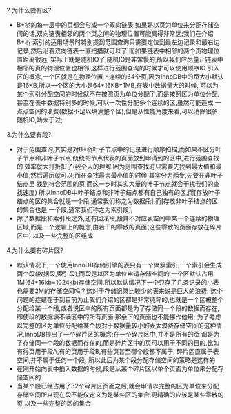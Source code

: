 2.为什么要有区?
  - B+树的每一层中的页都会形成一个双向链表,如果是以页为单位来分配存储空间的话,双向链表相邻的两个页之间的物理位置可能离得非常远;我们在介绍B+树
  索引的适用场景时特别提到范围查询只需要定位到最左边记录和最右边记录,然后沿着双向链表一直扫描就可以了;而如果链表中相邻的两个页物理位置距离很远,
  实际上就是随机IO了,随机IO是非常慢的,所以我们应尽量让链表中相邻的页的物理位置也相邻,这样进行范围查询的时候才可以使用顺序IO
  引入区的概念,一个区就是在物理位置上连续的64个页,因为InnoDB中的页大小默认是16KB,所以一个区的大小是64*16KB=1MB,在表中数据量大的时候,
  可以为某个索引分配空间的时候就不在按照页为单位分配了,而是按照区为单位分配,甚至在表中数据特别多的时候,可以一次性分配多个连续的区,虽然可能造成
  一点点空间的浪费(数据不足以填满整个区),但是从性能角度来看,可以消除很多随机IO,功大于过;

3.为什么要有段? 
  - 对于范围查询,其实是对B+树叶子节点中的记录进行顺序扫描,而如果不区分叶子节点和非叶子节点,统统把节点代表的页面放到申请到的区中,进行范围查找的
  效率就大打折扣了(我个人的理解:因为范围查找时只需要先找到最大值和最小值,然后遍历就可以;而在查找最大最小值的时候,其实分为两步,先要在非叶子结点里
  找到符合范围的页,而这一步时其实大量的叶子节点就会干扰我们的查找速度)
  所以InnoDB中叶子结点和非叶子结点都有自己独有的区,而[存放叶子结点的区的集合就是一个段,通常我们称之为数据段],而[存放非叶子结点的区的集合也是
  一个段,通常我们称之为索引段];
  - 除了数据段和索引段之外,还有回滚段;段并不对应表空间中某一个连续的物理区域,而是一个逻辑上的概念,由若干的零散的页面(这些零散的页面存放在碎片区中)
  以及一些完整的区组成

4.为什么要有碎片区?
  - 默认情况下,一个使用InnoDB存储引擎的表只有一个聚簇索引,一个索引会生成两个段(数据段,索引段),而段是以区为单位申请存储空间的,一个区默认占用
  1M(64*16kb=1024kb)存储空间,所以默认情况下一个只存了几条记录的小表也需要2M的存储空间吗？这对于存储记录比较少的表来说是巨大的浪费;
  这个问题的症结在于到目前为止我们介绍的区都是非常纯粹的,也就是一个区被整个分配给某一个段,或者说区中的所有页面都是为了存储同一个段的数据而存在,
  即使段的数据填不满区中的所有页面,那余下的页面也不能挪作他用;
  为了考虑以完整的区为单位分配给某个段对于数据量较小的表太浪费存储空间的这种情况,InnoDB提出了一个碎片区的概念;在一个碎片区中,并不是所有的页
  都是为了存储同一个段的数据而存在的,而是碎片区中的页可以用于不同的目的,比如有得页用于段A,有的页用于段B,有些页甚至哪个段都不属于;
  碎片区直属于表空间,并不属于任何一个段;
  所以此后为某个段分配存储空间的策略是这样的
  - 在刚开始向表中插入数据的时候,段是从某个碎片区以单个页面为单位来分配存储空间的
  - 当某个段已经占用了32个碎片区页面之后,就会申请以完整的区为单位来分配存储空间所以现在段不能仅定义为是某些区的集合,更精确的应该是某些零散的页
  以及一些完整的区的集合